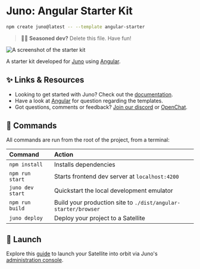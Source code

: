 # Juno: Angular Starter Kit

```sh
npm create juno@latest -- --template angular-starter
```

> 🧑‍🚀 **Seasoned dev?** Delete this file. Have fun!

![A screenshot of the starter kit](https://raw.githubusercontent.com/junobuild/create-juno/main/screenshots/screenshot-starter.png)

A starter kit developed for [Juno](https://juno.build) using [Angular](https://angular.dev).

## ✨ Links & Resources

- Looking to get started with Juno? Check out the [documentation](https://juno.build).
- Have a look at [Angular](https://angular.dev) for question regarding the templates.
- Got questions, comments or feedback? [Join our discord](https://discord.gg/wHZ57Z2RAG) or [OpenChat](https://oc.app/community/vxgpi-nqaaa-aaaar-ar4lq-cai/?ref=xanzv-uaaaa-aaaaf-aneba-cai).

## 🧞 Commands

All commands are run from the root of the project, from a terminal:

| Command          | Action                                                         |
| :--------------- | :------------------------------------------------------------- |
| `npm install`    | Installs dependencies                                          |
| `npm run start`  | Starts frontend dev server at `localhost:4200`                 |
| `juno dev start` | Quickstart the local development emulator                      |
| `npm run build`  | Build your production site to `./dist/angular-starter/browser` |
| `juno deploy`    | Deploy your project to a Satellite                             |

## 🚀 Launch

Explore this [guide](https://juno.build/docs/add-juno-to-an-app/create-a-satellite) to launch your Satellite into orbit via Juno's [administration console](https://console.juno.build).

